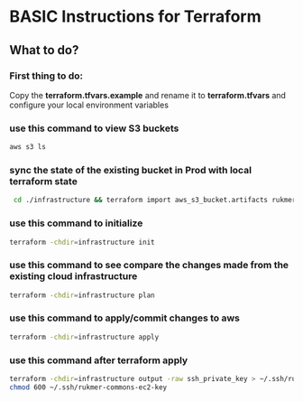 # BASIC Instructions for Terraform

## What to do?

### First thing to do:
Copy the **terraform.tfvars.example** and rename it to **terraform.tfvars** and configure your local environment variables

### use this command to view S3 buckets
```bash
aws s3 ls
```

### sync the state of the existing bucket in Prod with local terraform state
```bash
 cd ./infrastructure && terraform import aws_s3_bucket.artifacts rukmer-commons-artifacts-prod
 ```

### use this command to initialize 
```bash
terraform -chdir=infrastructure init
```

### use this command to see compare the changes made from the existing cloud infrastructure
```bash
terraform -chdir=infrastructure plan
```

### use this command to apply/commit changes to aws
```bash
terraform -chdir=infrastructure apply
```

### use this command after terraform apply
```bash
terraform -chdir=infrastructure output -raw ssh_private_key > ~/.ssh/rukmer-commons-ec2-key
chmod 600 ~/.ssh/rukmer-commons-ec2-key
```